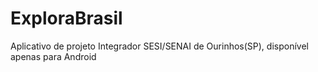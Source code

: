 # ExploraBrasil
Aplicativo de projeto Integrador SESI/SENAI de Ourinhos(SP), disponível apenas para Android
